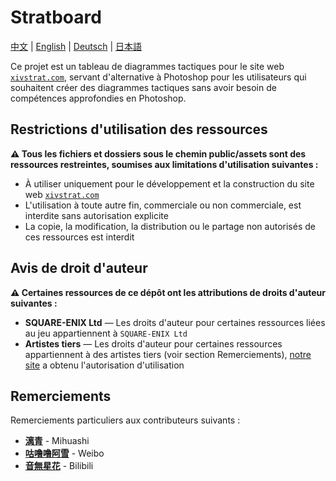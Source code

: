 # Stratboard

[中文](./README.md) | [English](./README_en.md) | [Deutsch](./README_de.md) | [日本語](./README_ja.md)

Ce projet est un tableau de diagrammes tactiques pour le site web [`xivstrat.com`](https://xivstrat.com), servant d'alternative à Photoshop pour les utilisateurs qui souhaitent créer des diagrammes tactiques sans avoir besoin de compétences approfondies en Photoshop.

## Restrictions d'utilisation des ressources

**⚠️ Tous les fichiers et dossiers sous le chemin public/assets sont des ressources restreintes, soumises aux limitations d'utilisation suivantes :**

- À utiliser uniquement pour le développement et la construction du site web [`xivstrat.com`](https://xivstrat.com)
- L'utilisation à toute autre fin, commerciale ou non commerciale, est interdite sans autorisation explicite
- La copie, la modification, la distribution ou le partage non autorisés de ces ressources est interdit

## Avis de droit d'auteur

**⚠️ Certaines ressources de ce dépôt ont les attributions de droits d'auteur suivantes :**

- **SQUARE-ENIX Ltd** — Les droits d'auteur pour certaines ressources liées au jeu appartiennent à `SQUARE-ENIX Ltd`
- **Artistes tiers** — Les droits d'auteur pour certaines ressources appartiennent à des artistes tiers (voir section Remerciements), [notre site](https://xivstrat.com) a obtenu l'autorisation d'utilisation

## Remerciements

Remerciements particuliers aux contributeurs suivants :

- [**漓青**](https://www.mihuashi.com/profiles/81270) - Mihuashi
- [**咕噜噜阿雪**](https://weibo.com/u/2251298575) - Weibo
- [**音無星花**](https://space.bilibili.com/351806141) - Bilibili
